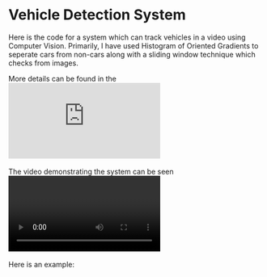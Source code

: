 # Vehicle Detection System

Here is the code for a system which can track vehicles in a video using Computer Vision.
Primarily, I have used Histogram of Oriented Gradients to seperate cars from non-cars along with a sliding window technique which checks from images.

More details can be found in the ![write up](https://github.com/aneesh-joshi/VehicleDetectionSystem/blob/master/WriteUp.pdf)

The video demonstrating the system can be seen ![here](https://github.com/aneesh-joshi/VehicleDetectionSystem/blob/master/output_video/FinalVideoWithBuffer.mp4)

Here is an example:
